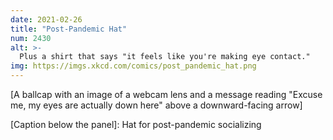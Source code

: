 ```yaml
---
date: 2021-02-26
title: "Post-Pandemic Hat"
num: 2430
alt: >-
  Plus a shirt that says "it feels like you're making eye contact."
img: https://imgs.xkcd.com/comics/post_pandemic_hat.png
---
```

[A ballcap with an image of a webcam lens and a message reading "Excuse me, my eyes are actually down here" above a downward-facing arrow]

[Caption below the panel]: Hat for post-pandemic socializing
